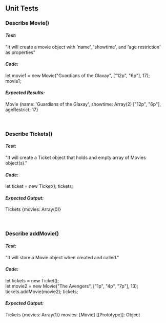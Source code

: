 ## Unit Tests

### **Describe Movie()**

#### **_Test:_**

"It will create a movie object with 'name', 'showtime', and 'age restriction' as properties"

#### **_Code:_**

let movie1 = new Movie("Guardians of the Glaxay", ["12p", "6p"], 17);
movie1;

#### **_Expected Results:_**

Movie {name: 'Guardians of the Glaxay', showtime: Array(2) ["12p", "6p"], ageRestrict: 17}
<br>
<br>
<br>

### **Describe Tickets()**

#### **_Test:_**

"It will create a Ticket object that holds and empty array of Movies object(s)."

#### **_Code:_**

let ticket = new Ticket();
tickets;

#### **_Expected Output:_**

Tickets {movies: Array(0)}
<br>
<br>
<br>

### **Describe addMovie()**

#### **_Test:_**

"It will store a Movie object when created and called."

#### **_Code:_**

let tickets = new Ticket();<br>
let movie2 = new Movie("The Avengers", ["1p", "4p", "7p"], 13);
tickets.addMovie(movie2);
tickets;

#### **_Expected Output:_**

Tickets {movies: Array(1)}
movies: [Movie]
[[Prototype]]: Object
